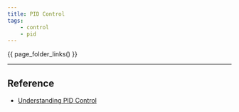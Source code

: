 ```yaml
---
title: PID Control
tags:
    - control
    - pid
---
```



{{ page_folder_links() }}


---

## Reference
- [Understanding PID Control](https://www.mathworks.com/videos/series/understanding-pid-control.html)